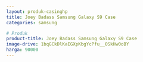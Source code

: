 ```yaml
---
layout: produk-casinghp
title: Joey Badass Samsung Galaxy S9 Case
categories: samsung

# Produk
product-title: Joey Badass Samsung Galaxy S9 Case
image-drive: 1bqGCkDlKaEGXpKbgYcPfu__OSkHw0oBY
harga: 90000
---
```

